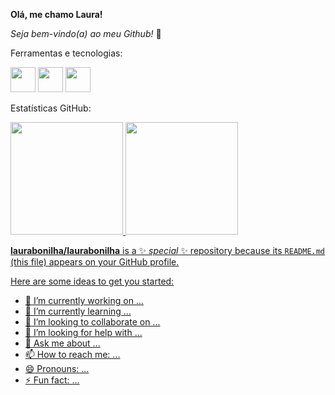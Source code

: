 **Olá, me chamo Laura!**

*Seja bem-vindo(a) ao meu Github!* 👋

Ferramentas e tecnologias:

<img src="https://cdn.jsdelivr.net/gh/devicons/devicon@latest/icons/python/python-original.svg" width="40" height="40"/> <img src="https://cdn.jsdelivr.net/gh/devicons/devicon@latest/icons/selenium/selenium-original.svg" width="40" height="40"/> <img src="https://cdn.jsdelivr.net/gh/devicons/devicon@latest/icons/azuresqldatabase/azuresqldatabase-original.svg" width="40" height="40" />
          
          
Estatísticas GitHub:

<div>
<a href="https://github.com/laurabonilha">
<img loading="lazy" height="180em" src="https://github-readme-stats.vercel.app/api/top-langs/?username=laurabonilha&layout=compact&langs_count=7&theme=dracula"/>
<img loading="lazy" height="180em" src="https://github-readme-stats.vercel.app/api?username=laurabonilha&show_icons=true&theme=dracula&include_all_commits=true&count_private=true"/>
</div>

**laurabonilha/laurabonilha** is a ✨ _special_ ✨ repository because its `README.md` (this file) appears on your GitHub profile.

Here are some ideas to get you started:

- 🔭 I’m currently working on ...
- 🌱 I’m currently learning ...
- 👯 I’m looking to collaborate on ...
- 🤔 I’m looking for help with ...
- 💬 Ask me about ...
- 📫 How to reach me: ...
- 😄 Pronouns: ...
- ⚡ Fun fact: ...

